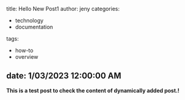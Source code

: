 title: Hello New Post1
author: jeny
categories: 
- technology
-  documentation

tags: 
- how-to
-  overview

date: 1/03/2023 12:00:00 AM
---


<p><strong>This is a test post to check the content of dynamically added post.!</strong></p>